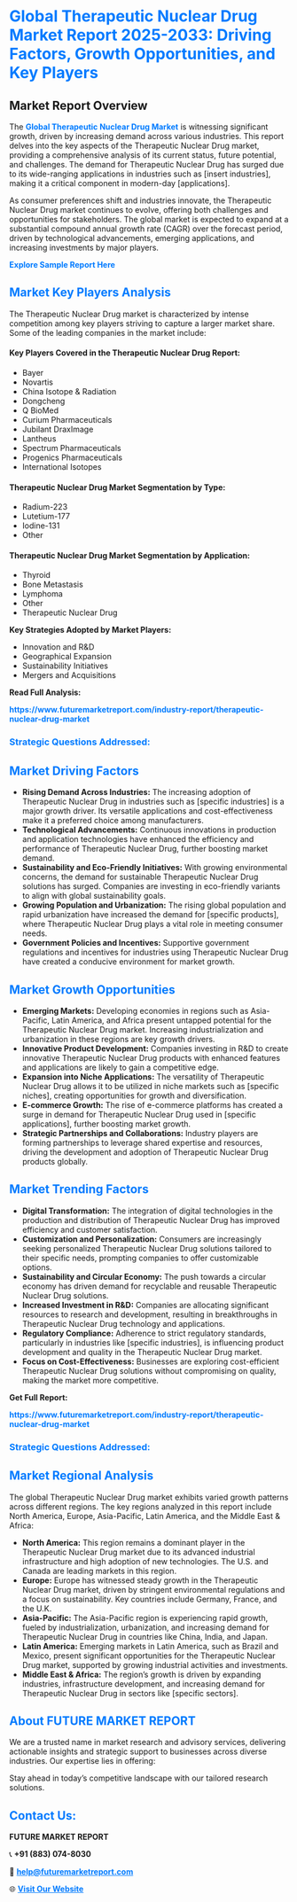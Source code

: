 <h1 style="color: #007BFF;">Global Therapeutic Nuclear Drug Market Report 2025-2033: Driving Factors, Growth Opportunities, and Key Players</h1>

<section id="overview">
<h2>Market Report Overview</h2>
<p>The <a href="https://www.futuremarketreport.com/industry-report/therapeutic-nuclear-drug-market" style="color: #007BFF; text-decoration: none;"><strong>Global Therapeutic Nuclear Drug Market</strong></a> is witnessing significant growth, driven by increasing demand across various industries. This report delves into the key aspects of the Therapeutic Nuclear Drug market, providing a comprehensive analysis of its current status, future potential, and challenges. The demand for Therapeutic Nuclear Drug has surged due to its wide-ranging applications in industries such as [insert industries], making it a critical component in modern-day [applications].</p>
<p>As consumer preferences shift and industries innovate, the Therapeutic Nuclear Drug market continues to evolve, offering both challenges and opportunities for stakeholders. The global market is expected to expand at a substantial compound annual growth rate (CAGR) over the forecast period, driven by technological advancements, emerging applications, and increasing investments by major players.</p>
</section>

<section id="overview">
<p><a href="https://www.futuremarketreport.com/request-sample/reportId=127181" style="color: #007BFF; text-decoration: none;"><strong>Explore Sample Report Here</strong></a></p>
</section>

<section id="key-players">
<h2 style="color: #007BFF;">Market Key Players Analysis</h2>
<p>The Therapeutic Nuclear Drug market is characterized by intense competition among key players striving to capture a larger market share. Some of the leading companies in the market include:</p>
<h4>Key Players Covered in the Therapeutic Nuclear Drug Report:</h4>
<ul><li>Bayer</li><li>Novartis</li><li>China Isotope &amp; Radiation</li><li>Dongcheng</li><li>Q BioMed</li><li>Curium Pharmaceuticals</li><li>Jubilant DraxImage</li><li>Lantheus</li><li>Spectrum Pharmaceuticals</li><li>Progenics Pharmaceuticals</li><li>International Isotopes</li></ul>
<h4>Therapeutic Nuclear Drug Market Segmentation by Type:</h4>
<ul><li>Radium-223</li><li>Lutetium-177</li><li>Iodine-131</li><li>Other</li></ul>

<h4>Therapeutic Nuclear Drug Market Segmentation by Application:</h4>
<ul><li>Thyroid</li><li>Bone Metastasis</li><li>Lymphoma</li><li>Other</li><li>Therapeutic Nuclear Drug</li></ul>
<p><strong>Key Strategies Adopted by Market Players:</strong></p>
<ul>
<li>Innovation and R&D</li>
<li>Geographical Expansion</li>
<li>Sustainability Initiatives</li>
<li>Mergers and Acquisitions</li>
</ul>
</section>

<section>
<p><strong>Read Full Analysis: </strong></p><a href="https://www.futuremarketreport.com/industry-report/therapeutic-nuclear-drug-market" style="color: #007BFF; text-decoration: none;"><strong>https://www.futuremarketreport.com/industry-report/therapeutic-nuclear-drug-market</strong></a>
<h3 style="color: #007BFF;">Strategic Questions Addressed:</h3>
</section>

<section id="driving-factors">
<h2 style="color: #007BFF;">Market Driving Factors</h2>
<ul>
<li><strong>Rising Demand Across Industries:</strong> The increasing adoption of Therapeutic Nuclear Drug in industries such as [specific industries] is a major growth driver. Its versatile applications and cost-effectiveness make it a preferred choice among manufacturers.</li>
<li><strong>Technological Advancements:</strong> Continuous innovations in production and application technologies have enhanced the efficiency and performance of Therapeutic Nuclear Drug, further boosting market demand.</li>
<li><strong>Sustainability and Eco-Friendly Initiatives:</strong> With growing environmental concerns, the demand for sustainable Therapeutic Nuclear Drug solutions has surged. Companies are investing in eco-friendly variants to align with global sustainability goals.</li>
<li><strong>Growing Population and Urbanization:</strong> The rising global population and rapid urbanization have increased the demand for [specific products], where Therapeutic Nuclear Drug plays a vital role in meeting consumer needs.</li>
<li><strong>Government Policies and Incentives:</strong> Supportive government regulations and incentives for industries using Therapeutic Nuclear Drug have created a conducive environment for market growth.</li>
</ul>
</section>

<section id="growth-opportunities">
<h2 style="color: #007BFF;">Market Growth Opportunities</h2>
<ul>
<li><strong>Emerging Markets:</strong> Developing economies in regions such as Asia-Pacific, Latin America, and Africa present untapped potential for the Therapeutic Nuclear Drug market. Increasing industrialization and urbanization in these regions are key growth drivers.</li>
<li><strong>Innovative Product Development:</strong> Companies investing in R&D to create innovative Therapeutic Nuclear Drug products with enhanced features and applications are likely to gain a competitive edge.</li>
<li><strong>Expansion into Niche Applications:</strong> The versatility of Therapeutic Nuclear Drug allows it to be utilized in niche markets such as [specific niches], creating opportunities for growth and diversification.</li>
<li><strong>E-commerce Growth:</strong> The rise of e-commerce platforms has created a surge in demand for Therapeutic Nuclear Drug used in [specific applications], further boosting market growth.</li>
<li><strong>Strategic Partnerships and Collaborations:</strong> Industry players are forming partnerships to leverage shared expertise and resources, driving the development and adoption of Therapeutic Nuclear Drug products globally.</li>
</ul>
</section>

<section id="trending-factors">
<h2 style="color: #007BFF;">Market Trending Factors</h2>
<ul>
<li><strong>Digital Transformation:</strong> The integration of digital technologies in the production and distribution of Therapeutic Nuclear Drug has improved efficiency and customer satisfaction.</li>
<li><strong>Customization and Personalization:</strong> Consumers are increasingly seeking personalized Therapeutic Nuclear Drug solutions tailored to their specific needs, prompting companies to offer customizable options.</li>
<li><strong>Sustainability and Circular Economy:</strong> The push towards a circular economy has driven demand for recyclable and reusable Therapeutic Nuclear Drug solutions.</li>
<li><strong>Increased Investment in R&D:</strong> Companies are allocating significant resources to research and development, resulting in breakthroughs in Therapeutic Nuclear Drug technology and applications.</li>
<li><strong>Regulatory Compliance:</strong> Adherence to strict regulatory standards, particularly in industries like [specific industries], is influencing product development and quality in the Therapeutic Nuclear Drug market.</li>
<li><strong>Focus on Cost-Effectiveness:</strong> Businesses are exploring cost-efficient Therapeutic Nuclear Drug solutions without compromising on quality, making the market more competitive.</li>
</ul>
</section>

<section>
<p><strong>Get Full Report: </strong></p><a href="https://www.futuremarketreport.com/industry-report/therapeutic-nuclear-drug-market" style="color: #007BFF; text-decoration: none;"><strong>https://www.futuremarketreport.com/industry-report/therapeutic-nuclear-drug-market</strong></a>
<h3 style="color: #007BFF;">Strategic Questions Addressed:</h3>
</section>


<section id="regional-analysis">
<h2 style="color: #007BFF;">Market Regional Analysis</h2>
<p>The global Therapeutic Nuclear Drug market exhibits varied growth patterns across different regions. The key regions analyzed in this report include North America, Europe, Asia-Pacific, Latin America, and the Middle East & Africa:</p>
<ul>
<li><strong>North America:</strong> This region remains a dominant player in the Therapeutic Nuclear Drug market due to its advanced industrial infrastructure and high adoption of new technologies. The U.S. and Canada are leading markets in this region.</li>
<li><strong>Europe:</strong> Europe has witnessed steady growth in the Therapeutic Nuclear Drug market, driven by stringent environmental regulations and a focus on sustainability. Key countries include Germany, France, and the U.K.</li>
<li><strong>Asia-Pacific:</strong> The Asia-Pacific region is experiencing rapid growth, fueled by industrialization, urbanization, and increasing demand for Therapeutic Nuclear Drug in countries like China, India, and Japan.</li>
<li><strong>Latin America:</strong> Emerging markets in Latin America, such as Brazil and Mexico, present significant opportunities for the Therapeutic Nuclear Drug market, supported by growing industrial activities and investments.</li>
<li><strong>Middle East & Africa:</strong> The region’s growth is driven by expanding industries, infrastructure development, and increasing demand for Therapeutic Nuclear Drug in sectors like [specific sectors].</li>
</ul>
</section>

<footer>
<h2 style="color: #007BFF;">About FUTURE MARKET REPORT</h2>
<p>We are a trusted name in market research and advisory services, delivering actionable insights and strategic support to businesses across diverse industries. Our expertise lies in offering:</p>

<p>Stay ahead in today’s competitive landscape with our tailored research solutions.</p>

<h2 style="color: #007BFF;">Contact Us:</h2>
<p><strong>FUTURE MARKET REPORT</strong></p>
<p>📞 <strong>+91 (883) 074-8030</strong></p>
<p>📧 <strong><a href="mailto:help@futuremarketreport.com" style="color: #007BFF;">help@futuremarketreport.com</a></strong></p>
<p>🌐 <strong><a href="https://www.futuremarketreport.com/" style="color: #007BFF;">Visit Our Website</a></strong></p>
</footer>